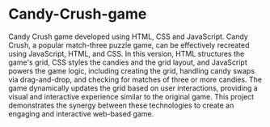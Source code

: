 # Candy-Crush-game
Candy Crush game developed using HTML, CSS and JavaScript.
Candy Crush, a popular match-three puzzle game, can be effectively recreated using JavaScript, HTML, and CSS. In this version, HTML structures the game's grid, CSS styles the candies and the grid layout, and JavaScript powers the game logic, including creating the grid, handling candy swaps via drag-and-drop, and checking for matches of three or more candies. The game dynamically updates the grid based on user interactions, providing a visual and interactive experience similar to the original game. This project demonstrates the synergy between these technologies to create an engaging and interactive web-based game.
